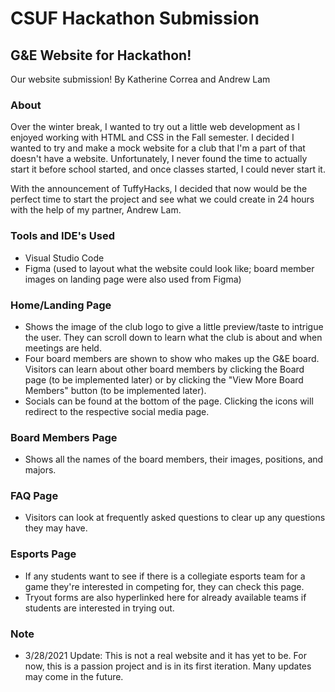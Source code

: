 # CSUF Hackathon Submission

## G&E Website for Hackathon!

Our website submission! By Katherine Correa and Andrew Lam

### About
Over the winter break, I wanted to try out a little web development as I enjoyed working with HTML and CSS in the Fall semester. I decided I wanted to try and make a mock website for a club that I'm a part of that doesn't have a website. Unfortunately, I never found the time to actually start it before school started, and once classes started, I could never start it.

With the announcement of TuffyHacks, I decided that now would be the perfect time to start the project and see what we could create in 24 hours with the help of my partner, Andrew Lam.

### Tools and IDE's Used
* Visual Studio Code
* Figma (used to layout what the website could look like; board member images on landing page were also used from Figma)

### Home/Landing Page
* Shows the image of the club logo to give a little preview/taste to intrigue the user. They can scroll down to learn what the club is about and when meetings are held.
* Four board members are shown to show who makes up the G&E board. Visitors can learn about other board members by clicking the Board page (to be implemented later) or by clicking the "View More Board Members" button (to be implemented later).
* Socials can be found at the bottom of the page. Clicking the icons will redirect to the respective social media page.

### Board Members Page
* Shows all the names of the board members, their images, positions, and majors.

### FAQ Page
* Visitors can look at frequently asked questions to clear up any questions they may have.

### Esports Page
* If any students want to see if there is a collegiate esports team for a game they're interested in competing for, they can check this page.
* Tryout forms are also hyperlinked here for already available teams if students are interested in trying out.

### Note
* 3/28/2021 Update: This is not a real website and it has yet to be. For now, this is a passion project and is in its first iteration. Many updates may come in the future.